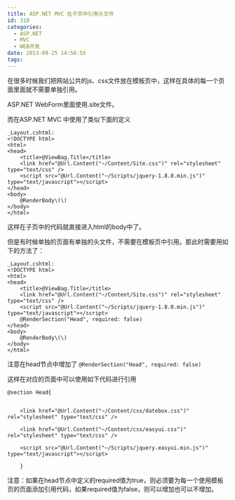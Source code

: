 ```yaml
---
title: ASP.NET MVC 在子页中引用头文件
id: 318
categories:
  - ASP.NET
  - MVC
  - WEB开发
date: 2013-09-25 14:58:55
tags:
---
```


在很多时候我们把网站公共的js、css文件放在模板页中，这样在具体的每一个页面里面就不需要单独引用。

ASP.NET WebForm里面使用.site文件。

而在ASP.NET MVC 中使用了类似下面的定义

```
_Layout.cshtml:
<!DOCTYPE html>    
<html>    
<head>    
    <title>@ViewBag.Title</title>    
    <link href="@Url.Content("~/Content/Site.css")" rel="stylesheet" type="text/css" />    
    <script src="@Url.Content("~/Scripts/jquery-1.8.0.min.js")" type="text/javascript"></script>    
</head>    
<body>    
    @RenderBody\(\)    
</body>    
</html>
```
这样在子页中的代码就直接进入html的body中了。

但是有时候单独的页面有单独的头文件，不需要在模板页中引用。那此时需要用如下的方法了：

```
_Layout.cshtml:
<!DOCTYPE html>    
<html>    
<head>    
    <title>@ViewBag.Title</title>    
    <link href="@Url.Content("~/Content/Site.css")" rel="stylesheet" type="text/css" />    
    <script src="@Url.Content("~/Scripts/jquery-1.8.0.min.js")" type="text/javascript"></script>    
    @RenderSection("Head", required: false)    
</head>    
<body>    
    @RenderBody\(\)    
</body>    
</html>
```
注意在head节点中增加了
`@RenderSection("Head", required: false)`

这样在对应的页面中可以使用如下代码进行引用
```
@section Head{

    
    <link href="@Url.Content("~/Content/css/datebox.css")" rel="stylesheet" type="text/css" />
    
    <link href="@Url.Content("~/Content/css/easyui.css")" rel="stylesheet" type="text/css" />
    
    <script src="@Url.Content("~/Scripts/jquery.easyui.min.js")" type="text/javascript"></script>
    
    }
```
注意：如果在head节点中定义的required值为true，则必须要为每一个使用模板页的页面添加引用代码，如果required值为false，则可以增加也可以不增加。